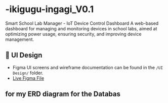 # -ikigugu-ingagi_V0.1
Smart School Lab Manager - IoT Device Control Dashboard A web-based dashboard for managing and monitoring devices in school labs, aimed at optimizing power usage, ensuring security, and improving device management. 

## 🎨 UI Design

- Figma UI screens and wireframe documentation can be found in the `/UI Design/` folder.
- [Live Figma File](https://www.figma.com/design/QLUvX6RfQUvpt3G3HlDRmH/Smart-School--Community-?node-id=940-2&t=T3rOgphSV2zgBknz-0)

## for my ERD diagram for the Databas

